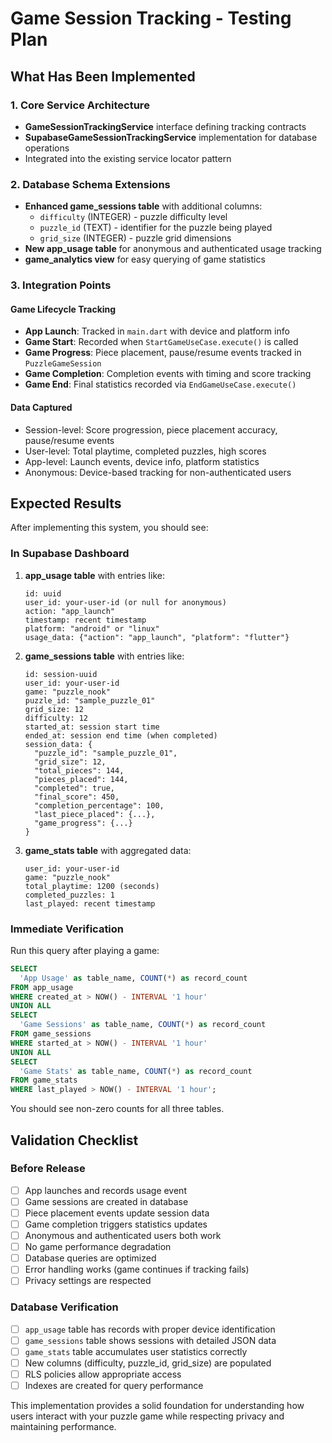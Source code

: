 # Game Session Tracking - Testing Plan

## What Has Been Implemented

### 1. Core Service Architecture
- **GameSessionTrackingService** interface defining tracking contracts
- **SupabaseGameSessionTrackingService** implementation for database operations
- Integrated into the existing service locator pattern

### 2. Database Schema Extensions
- **Enhanced game_sessions table** with additional columns:
  - `difficulty` (INTEGER) - puzzle difficulty level
  - `puzzle_id` (TEXT) - identifier for the puzzle being played
  - `grid_size` (INTEGER) - puzzle grid dimensions
- **New app_usage table** for anonymous and authenticated usage tracking
- **game_analytics view** for easy querying of game statistics

### 3. Integration Points

#### Game Lifecycle Tracking
- **App Launch**: Tracked in `main.dart` with device and platform info
- **Game Start**: Recorded when `StartGameUseCase.execute()` is called
- **Game Progress**: Piece placement, pause/resume events tracked in `PuzzleGameSession`
- **Game Completion**: Completion events with timing and score tracking
- **Game End**: Final statistics recorded via `EndGameUseCase.execute()`

#### Data Captured
- Session-level: Score progression, piece placement accuracy, pause/resume events
- User-level: Total playtime, completed puzzles, high scores
- App-level: Launch events, device info, platform statistics
- Anonymous: Device-based tracking for non-authenticated users

## Expected Results

After implementing this system, you should see:

### In Supabase Dashboard
1. **app_usage table** with entries like:
   ```
   id: uuid
   user_id: your-user-id (or null for anonymous)
   action: "app_launch"
   timestamp: recent timestamp
   platform: "android" or "linux"
   usage_data: {"action": "app_launch", "platform": "flutter"}
   ```

2. **game_sessions table** with entries like:
   ```
   id: session-uuid
   user_id: your-user-id
   game: "puzzle_nook"
   puzzle_id: "sample_puzzle_01"
   grid_size: 12
   difficulty: 12
   started_at: session start time
   ended_at: session end time (when completed)
   session_data: {
     "puzzle_id": "sample_puzzle_01",
     "grid_size": 12,
     "total_pieces": 144,
     "pieces_placed": 144,
     "completed": true,
     "final_score": 450,
     "completion_percentage": 100,
     "last_piece_placed": {...},
     "game_progress": {...}
   }
   ```

3. **game_stats table** with aggregated data:
   ```
   user_id: your-user-id
   game: "puzzle_nook"
   total_playtime: 1200 (seconds)
   completed_puzzles: 1
   last_played: recent timestamp
   ```

### Immediate Verification
Run this query after playing a game:
```sql
SELECT 
  'App Usage' as table_name, COUNT(*) as record_count 
FROM app_usage 
WHERE created_at > NOW() - INTERVAL '1 hour'
UNION ALL
SELECT 
  'Game Sessions' as table_name, COUNT(*) as record_count 
FROM game_sessions 
WHERE started_at > NOW() - INTERVAL '1 hour'
UNION ALL
SELECT 
  'Game Stats' as table_name, COUNT(*) as record_count 
FROM game_stats 
WHERE last_played > NOW() - INTERVAL '1 hour';
```

You should see non-zero counts for all three tables.

## Validation Checklist

### Before Release
- [ ] App launches and records usage event
- [ ] Game sessions are created in database
- [ ] Piece placement events update session data
- [ ] Game completion triggers statistics updates
- [ ] Anonymous and authenticated users both work
- [ ] No game performance degradation
- [ ] Database queries are optimized
- [ ] Error handling works (game continues if tracking fails)
- [ ] Privacy settings are respected

### Database Verification
- [ ] `app_usage` table has records with proper device identification
- [ ] `game_sessions` table shows sessions with detailed JSON data
- [ ] `game_stats` table accumulates user statistics correctly
- [ ] New columns (difficulty, puzzle_id, grid_size) are populated
- [ ] RLS policies allow appropriate access
- [ ] Indexes are created for query performance

This implementation provides a solid foundation for understanding how users interact with your puzzle game while respecting privacy and maintaining performance.
